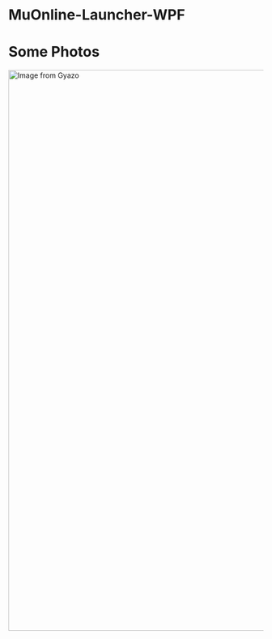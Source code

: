 # MuOnline-Launcher-WPF
<h1>Some Photos </h1>
<img src="https://i.gyazo.com/3abacca79bffa291175c61ce53a3c5fe.jpg" alt="Image from Gyazo" width="1108"/>
